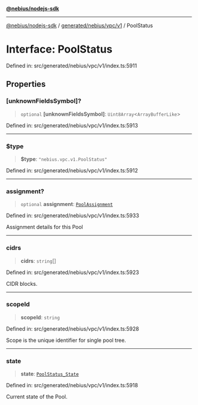 [**@nebius/nodejs-sdk**](../../../../../README.md)

***

[@nebius/nodejs-sdk](../../../../../README.md) / [generated/nebius/vpc/v1](../README.md) / PoolStatus

# Interface: PoolStatus

Defined in: src/generated/nebius/vpc/v1/index.ts:5911

## Properties

### \[unknownFieldsSymbol\]?

> `optional` **\[unknownFieldsSymbol\]**: `Uint8Array`\<`ArrayBufferLike`\>

Defined in: src/generated/nebius/vpc/v1/index.ts:5913

***

### $type

> **$type**: `"nebius.vpc.v1.PoolStatus"`

Defined in: src/generated/nebius/vpc/v1/index.ts:5912

***

### assignment?

> `optional` **assignment**: [`PoolAssignment`](PoolAssignment.md)

Defined in: src/generated/nebius/vpc/v1/index.ts:5933

Assignment details for this Pool

***

### cidrs

> **cidrs**: `string`[]

Defined in: src/generated/nebius/vpc/v1/index.ts:5923

CIDR blocks.

***

### scopeId

> **scopeId**: `string`

Defined in: src/generated/nebius/vpc/v1/index.ts:5928

Scope is the unique identifier for single pool tree.

***

### state

> **state**: [`PoolStatus_State`](../type-aliases/PoolStatus_State.md)

Defined in: src/generated/nebius/vpc/v1/index.ts:5918

Current state of the Pool.
